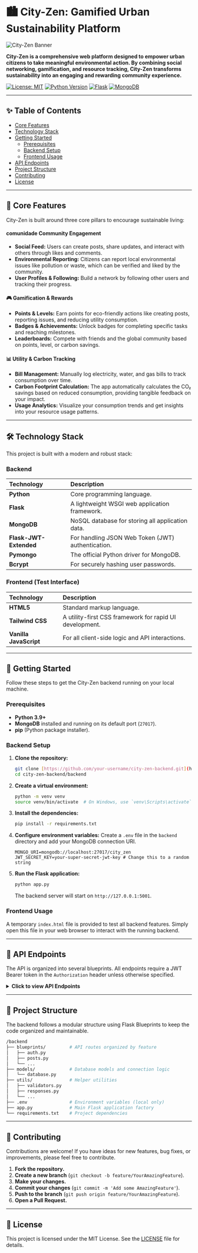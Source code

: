# 🏙️ City-Zen: Gamified Urban Sustainability Platform

![City-Zen Banner](https://placehold.co/1200x300/22c55e/ffffff?text=City-Zen&font=poppins)

**City-Zen is a comprehensive web platform designed to empower urban citizens to take meaningful environmental action. By combining social networking, gamification, and resource tracking, City-Zen transforms sustainability into an engaging and rewarding community experience.**

[![License: MIT](https://img.shields.io/badge/License-MIT-yellow.svg)](https://opensource.org/licenses/MIT)
[![Python Version](https://img.shields.io/badge/python-3.9+-blue.svg)](https://www.python.org/downloads/)
[![Flask](https://img.shields.io/badge/Flask-2.3.3-black)](https://flask.palletsprojects.com/)
[![MongoDB](https://img.shields.io/badge/MongoDB-4.5-green)](https://www.mongodb.com/)

---

## ✨ Table of Contents

- [Core Features](#-core-features)
- [Technology Stack](#-technology-stack)
- [Getting Started](#-getting-started)
  - [Prerequisites](#prerequisites)
  - [Backend Setup](#backend-setup)
  - [Frontend Usage](#frontend-usage)
- [API Endpoints](#-api-endpoints)
- [Project Structure](#-project-structure)
- [Contributing](#-contributing)
- [License](#-license)

---

## 🚀 Core Features

City-Zen is built around three core pillars to encourage sustainable living:

#### comunidade Community Engagement

- **Social Feed:** Users can create posts, share updates, and interact with others through likes and comments.
- **Environmental Reporting:** Citizens can report local environmental issues like pollution or waste, which can be verified and liked by the community.
- **User Profiles & Following:** Build a network by following other users and tracking their progress.

#### 🎮 Gamification & Rewards

- **Points & Levels:** Earn points for eco-friendly actions like creating posts, reporting issues, and reducing utility consumption.
- **Badges & Achievements:** Unlock badges for completing specific tasks and reaching milestones.
- **Leaderboards:** Compete with friends and the global community based on points, level, or carbon savings.

#### 📊 Utility & Carbon Tracking

- **Bill Management:** Manually log electricity, water, and gas bills to track consumption over time.
- **Carbon Footprint Calculation:** The app automatically calculates the CO₂ savings based on reduced consumption, providing tangible feedback on your impact.
- **Usage Analytics:** Visualize your consumption trends and get insights into your resource usage patterns.

---

## 🛠️ Technology Stack

This project is built with a modern and robust stack:

### Backend

| Technology             | Description                                       |
| :--------------------- | :------------------------------------------------ |
| **Python**             | Core programming language.                        |
| **Flask**              | A lightweight WSGI web application framework.     |
| **MongoDB**            | NoSQL database for storing all application data.  |
| **Flask-JWT-Extended** | For handling JSON Web Token (JWT) authentication. |
| **Pymongo**            | The official Python driver for MongoDB.           |
| **Bcrypt**             | For securely hashing user passwords.              |

### Frontend (Test Interface)

| Technology             | Description                                             |
| :--------------------- | :------------------------------------------------------ |
| **HTML5**              | Standard markup language.                               |
| **Tailwind CSS**       | A utility-first CSS framework for rapid UI development. |
| **Vanilla JavaScript** | For all client-side logic and API interactions.         |

---

## 🏁 Getting Started

Follow these steps to get the City-Zen backend running on your local machine.

### Prerequisites

- **Python 3.9+**
- **MongoDB** installed and running on its default port (`27017`).
- **pip** (Python package installer).

### Backend Setup

1.  **Clone the repository:**

    ```bash
    git clone [https://github.com/your-username/city-zen-backend.git](https://github.com/your-username/city-zen-backend.git)
    cd city-zen-backend/backend
    ```

2.  **Create a virtual environment:**

    ```bash
    python -m venv venv
    source venv/bin/activate  # On Windows, use `venv\Scripts\activate`
    ```

3.  **Install the dependencies:**

    ```bash
    pip install -r requirements.txt
    ```

4.  **Configure environment variables:**
    Create a `.env` file in the `backend` directory and add your MongoDB connection URI.

    ```env
    MONGO_URI=mongodb://localhost:27017/city_zen
    JWT_SECRET_KEY=your-super-secret-jwt-key # Change this to a random string
    ```

5.  **Run the Flask application:**
    ```bash
    python app.py
    ```
    The backend server will start on `http://127.0.0.1:5001`.

### Frontend Usage

A temporary `index.html` file is provided to test all backend features. Simply open this file in your web browser to interact with the running backend.

---

## 🔌 API Endpoints

The API is organized into several blueprints. All endpoints require a JWT Bearer token in the `Authorization` header unless otherwise specified.

<details>
<summary><strong>Click to view API Endpoints</strong></summary>

| Endpoint                     | Method | Description                             | Auth Required |
| ---------------------------- | ------ | --------------------------------------- | :-----------: |
| `/auth/register`             | `POST` | Register a new user.                    |      No       |
| `/auth/login`                | `POST` | Log in a user.                          |      No       |
| `/auth/profile`              | `GET`  | Get the logged-in user's profile.       |      Yes      |
| `/users/<user_id>`           | `GET`  | Get a specific user's public profile.   |      Yes      |
| `/users/search`              | `GET`  | Search for users by name.               |      Yes      |
| `/users/<user_id>/follow`    | `POST` | Follow or unfollow a user.              |      Yes      |
| `/posts`                     | `POST` | Create a new post.                      |      Yes      |
| `/posts`                     | `GET`  | Get a feed of recent or trending posts. |      Yes      |
| `/posts/<post_id>/like`      | `POST` | Like or unlike a post.                  |      Yes      |
| `/posts/<post_id>/comment`   | `POST` | Add a comment to a post.                |      Yes      |
| `/posts/<post_id>/comments`  | `GET`  | Get all comments for a post.            |      Yes      |
| `/reports`                   | `POST` | Create a new environmental report.      |      Yes      |
| `/reports`                   | `GET`  | Get a list of all reports.              |      Yes      |
| `/rewards`                   | `GET`  | Get a list of available rewards.        |      Yes      |
| `/rewards/claim/<reward_id>` | `POST` | Claim a reward.                         |      Yes      |
| `/bills/manual-entry`        | `POST` | Manually record a utility bill.         |      Yes      |
| `/bills/history/<user_id>`   | `GET`  | Get a user's bill history.              |      Yes      |
| `/leaderboard/global`        | `GET`  | Get the global leaderboard.             |      Yes      |
| `/admin/rewards`             | `POST` | (Admin) Create a new reward.            |  Yes (Admin)  |
| `/admin/stats`               | `GET`  | (Admin) Get platform statistics.        |  Yes (Admin)  |

</details>

---

## 📁 Project Structure

The backend follows a modular structure using Flask Blueprints to keep the code organized and maintainable.

```bash
/backend
├── blueprints/         # API routes organized by feature
│   ├── auth.py
│   ├── posts.py
│   └── ...
├── models/             # Database models and connection logic
│   └── database.py
├── utils/              # Helper utilities
│   ├── validators.py
│   ├── responses.py
│   └── ...
├── .env                # Environment variables (local only)
├── app.py              # Main Flask application factory
└── requirements.txt    # Project dependencies
```

---

## 🤝 Contributing

Contributions are welcome! If you have ideas for new features, bug fixes, or improvements, please feel free to contribute.

1.  **Fork the repository.**
2.  **Create a new branch** (`git checkout -b feature/YourAmazingFeature`).
3.  **Make your changes.**
4.  **Commit your changes** (`git commit -m 'Add some AmazingFeature'`).
5.  **Push to the branch** (`git push origin feature/YourAmazingFeature`).
6.  **Open a Pull Request.**

---

## 📄 License

This project is licensed under the MIT License. See the [LICENSE](https://opensource.org/licenses/MIT) file for details.
